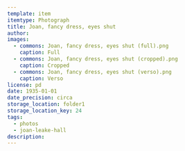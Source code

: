 ```yaml
---
template: item
itemtype: Photograph
title: Joan, fancy dress, eyes shut
author: 
images:
  - commons: Joan, fancy dress, eyes shut (full).png
    caption: Full
  - commons: Joan, fancy dress, eyes shut (cropped).png
    caption: Cropped
  - commons: Joan, fancy dress, eyes shut (verso).png
    caption: Verso
license: pd
date: 1935-01-01
date_precision: circa
storage_location: folder1
storage_location_key: 24
tags:
  - photos
  - joan-leake-hall
description: 
---
```


